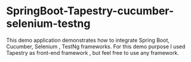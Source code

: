 # SpringBoot-Tapestry-cucumber-selenium-testng
This demo application demonstrates how to integrate Spring Boot, Cucumber, Selenium , TestNg frameworks.
For this demo purpose I used Tapestry as front-end framework , but feel free to use any framework.
